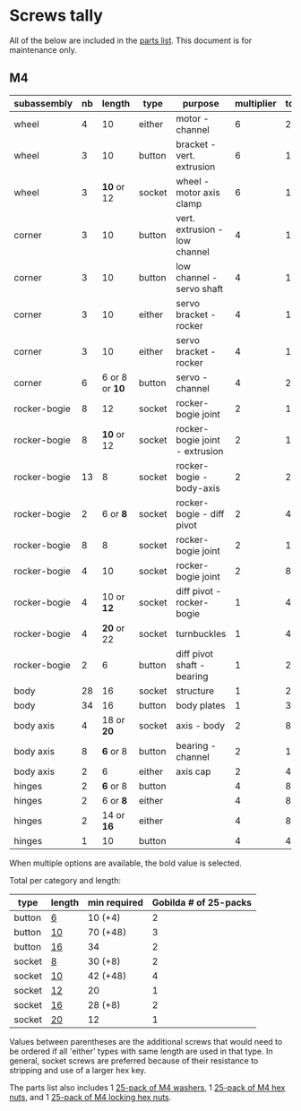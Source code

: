 # Screws tally

All of the below are included in the [parts list](parts_list/README.md). This document is for maintenance only.

## M4

| subassembly  | nb  | length           | type   | purpose                        | multiplier | total |
| ------------ | --- | ---------------- | ------ | ------------------------------ | ---------- | ----- |
| wheel        | 4   | 10               | either | motor - channel                | 6          | 24    |
| wheel        | 3   | 10               | button | bracket - vert. extrusion      | 6          | 18    |
| wheel        | 3   | **10** or 12     | socket | wheel - motor axis clamp       | 6          | 18    |
| corner       | 3   | 10               | button | vert. extrusion - low channel  | 4          | 12    |
| corner       | 3   | 10               | button | low channel - servo shaft      | 4          | 12    |
| corner       | 3   | 10               | either | servo bracket - rocker         | 4          | 12    |
| corner       | 3   | 10               | either | servo bracket - rocker         | 4          | 12    |
| corner       | 6   | 6 or 8 or **10** | button | servo - channel                | 4          | 24    |
| rocker-bogie | 8   | 12               | socket | rocker-bogie joint             | 2          | 16    |
| rocker-bogie | 8   | **10** or 12     | socket | rocker-bogie joint - extrusion | 2          | 16    |
| rocker-bogie | 13  | 8                | socket | rocker-bogie - body-axis       | 2          | 26    |
| rocker-bogie | 2   | 6 or **8**       | socket | rocker-bogie - diff pivot      | 2          | 4     |
| rocker-bogie | 8   | 8                | socket | rocker-bogie joint             | 2          | 16    |
| rocker-bogie | 4   | 10               | socket | rocker-bogie joint             | 2          | 8     |
| rocker-bogie | 4   | 10 or **12**     | socket | diff pivot - rocker-bogie      | 1          | 4     |
| rocker-bogie | 4   | **20** or 22     | socket | turnbuckles                    | 1          | 4     |
| rocker-bogie | 2   | 6                | button | diff pivot shaft - bearing     | 1          | 2     |
| body         | 28  | 16               | socket | structure                      | 1          | 28    |
| body         | 34  | 16               | button | body plates                    | 1          | 34    |
| body axis    | 4   | 18 or **20**     | socket | axis - body                    | 2          | 8     |
| body axis    | 8   | **6** or 8       | button | bearing - channel              | 2          | 16    |
| body axis    | 2   | 6                | either | axis cap                       | 2          | 4     |
| hinges       | 2   | **6** or 8       | button |                                | 4          | 8     |
| hinges       | 2   | 6 or **8**       | either |                                | 4          | 8     |
| hinges       | 2   | 14 or **16**     | either |                                | 4          | 8     |
| hinges       | 1   | 10               | button |                                | 4          | 4     |

When multiple options are available, the bold value is selected.

Total per category and length:

| type   | length                                                                                                        | min required | Gobilda # of 25-packs |
| ------ | ------------------------------------------------------------------------------------------------------------- | ------------ | --------------------- |
| button | [6](https://www.gobilda.com/2802-series-zinc-plated-steel-button-head-screw-m4-x-0-7mm-6mm-length-25-pack/)   | 10 (+4)      | 2                     |
| button | [10](https://www.gobilda.com/2802-series-zinc-plated-steel-button-head-screw-m4-x-0-7mm-10mm-length-25-pack/) | 70 (+48)     | 3                     |
| button | [16](https://www.gobilda.com/2802-series-zinc-plated-steel-button-head-screw-m4-x-0-7mm-16mm-length-25-pack/) | 34           | 2                     |
| socket | [8](https://www.gobilda.com/2800-series-zinc-plated-steel-socket-head-screw-m4-x-0-7mm-8mm-length-25-pack/)   | 30 (+8)      | 2                     |
| socket | [10](https://www.gobilda.com/2800-series-zinc-plated-steel-socket-head-screw-m4-x-0-7mm-10mm-length-25-pack/) | 42 (+48)     | 4                     |
| socket | [12](https://www.gobilda.com/2800-series-zinc-plated-steel-socket-head-screw-m4-x-0-7mm-12mm-length-25-pack/) | 20           | 1                     |
| socket | [16](https://www.gobilda.com/2800-series-zinc-plated-steel-socket-head-screw-m4-x-0-7mm-16mm-length-25-pack/) | 28 (+8)      | 2                     |
| socket | [20](https://www.gobilda.com/2800-series-zinc-plated-steel-socket-head-screw-m4-x-0-7mm-20mm-length-25-pack/) | 12           | 1                     |

Values between parentheses are the additional screws that would need to be ordered if all 'either' types with same length are used in that type. In general, socket screws are preferred because of their resistance to stripping and use of a larger hex key.

The parts list also includes 1 [25-pack of M4 washers](https://www.gobilda.com/2801-series-zinc-plated-steel-washer-4mm-id-x-8mm-od-25-pack/), 1 [25-pack of M4 hex nuts](https://www.gobilda.com/2811-series-zinc-plated-steel-hex-nut-m4-x-0-7mm-7mm-hex-25-pack/), and 1 [25-pack of M4 locking hex nuts](https://www.gobilda.com/2812-series-zinc-plated-steel-nylon-insert-locknut-m4-x-0-7mm-7mm-hex-25-pack/).
